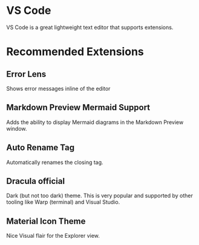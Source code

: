 # VS Code
VS Code is a great lightweight text editor that supports extensions.

# Recommended Extensions

## Error Lens
Shows error messages inline of the editor

## Markdown Preview Mermaid Support
Adds the ability to display Mermaid diagrams in the Markdown Preview window.

## Auto Rename Tag
Automatically renames the closing tag.

## Dracula official
Dark (but not too dark) theme. This is very popular and supported by other tooling like Warp (terminal) and Visual Studio.

## Material Icon Theme
Nice Visual flair for the Explorer view.